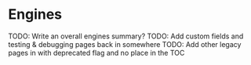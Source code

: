 # Engines

TODO: Write an overall engines summary?
TODO: Add custom fields and testing & debugging pages back in somewhere
TODO: Add other legacy pages in with deprecated flag and no place in the TOC
